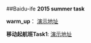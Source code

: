 ##Baidu-ife
**2015 summer task**

**warm_up**： [演示地址](http://codepen.io/guihailiuli/pen/BNPBzw)

**移动起航班Task1**: [演示地址](https://guihailiuli.github.io/myDemo/ife/mob_qihang_task1.html) 
